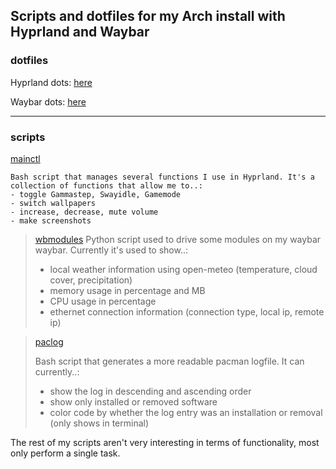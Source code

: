 ## Scripts and dotfiles for my Arch install with Hyprland and Waybar

### dotfiles
Hyprland dots: [here](https://github.com/MajorMuff/arch-hypr/tree/main/dotfiles/hypr)

Waybar dots: [here](https://github.com/MajorMuff/arch-hypr/tree/main/dotfiles/waybar)

---

### scripts
[mainctl](https://github.com/MajorMuff/arch-hypr/blob/main/scripts/mainctl)
```
Bash script that manages several functions I use in Hyprland. It's a collection of functions that allow me to..:
- toggle Gammastep, Swayidle, Gamemode
- switch wallpapers
- increase, decrease, mute volume
- make screenshots
```

>[wbmodules](https://github.com/MajorMuff/arch-hypr/blob/main/scripts/wbmodules)
>Python script used to drive some modules on my waybar waybar. Currently it's used to show..:
> - local weather information using open-meteo (temperature, cloud cover, precipitation)
> - memory usage in percentage and MB
> - CPU usage in percentage
> - ethernet connection information (connection type, local ip, remote ip)

>[paclog](https://github.com/MajorMuff/arch-hypr/blob/main/scripts/paclog)
>
> Bash script that generates a more readable pacman logfile. It can currently..:
>  - show the log in descending and ascending order
>  - show only installed or removed software
>  - color code by whether the log entry was an installation or removal (only shows in terminal)

The rest of my scripts aren't very interesting in terms of functionality, most only perform a single task.
